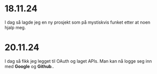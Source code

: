 # 18.11.24

I dag så lagde jeg en ny prosjekt som på mystiskvis funket etter at noen hjalp meg.

# 20.11.24

I dag så fikk jeg legget til OAuth og laget APIs. Man kan nå logge seg inn med **Google** og **Github**..
